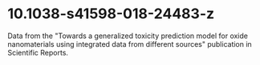 # 10.1038-s41598-018-24483-z
Data from the "Towards a generalized toxicity prediction model for oxide nanomaterials using integrated data from different sources" publication in Scientific Reports.
